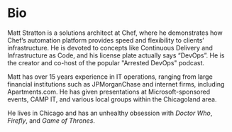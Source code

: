 # Bio

Matt Stratton is a solutions architect at Chef, where he demonstrates how Chef’s automation platform provides speed and flexibility to clients’ infrastructure. He is devoted to concepts like Continuous Delivery and Infrastructure as Code, and his license plate actually says “DevOps”. He is the creator and co-host of the popular "Arrested DevOps" podcast.
 
Matt has over 15 years experience in IT operations, ranging from large financial institutions such as JPMorganChase and internet firms, including Apartments.com. He has given presentations at Microsoft-sponsored events, CAMP IT, and various local groups within the Chicagoland area.
 
He lives in Chicago and has an unhealthy obsession with _Doctor Who_, _Firefly_, and _Game of Thrones_.